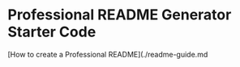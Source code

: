 # Professional README Generator Starter Code

[How to create a Professional README](./readme-guide.md